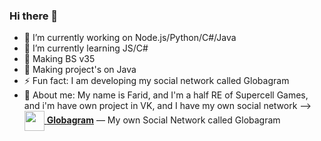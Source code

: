 ### Hi there 👋


- 🔭 I’m currently working on Node.js/Python/C#/Java
- 🌱 I’m currently learning JS/C#
- 👯 Making BS v35
- 🤔 Making project's on Java
- ⚡ Fun fact: I am developing my social network called Globagram
- 👤 About me: My name is Farid, and I'm a half RE of Supercell Games, and i'm have own project in VK, and I have my own social network
-->
[<img src="https://globagram.net/themes/backend/img/logo.png" width="32" height="32" align="center">  **Globagram**](https://globagram.net) — My own Social Network called Globagram
